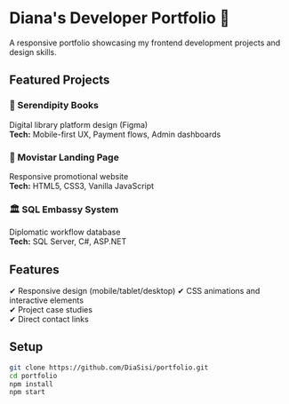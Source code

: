 # Diana's Developer Portfolio 🌟

A responsive portfolio showcasing my frontend development projects and design skills.

## Featured Projects

### 🚀 Serendipity Books
Digital library platform design (Figma)  
**Tech:** Mobile-first UX, Payment flows, Admin dashboards

### 📱 Movistar Landing Page
Responsive promotional website  
**Tech:** HTML5, CSS3, Vanilla JavaScript

### 🏛 SQL Embassy System
Diplomatic workflow database  
**Tech:** SQL Server, C#, ASP.NET

## Features
✔ Responsive design (mobile/tablet/desktop) 
✔ CSS animations and interactive elements  
✔ Project case studies  
✔ Direct contact links      

## Setup
```bash
git clone https://github.com/DiaSisi/portfolio.git
cd portfolio
npm install
npm start
